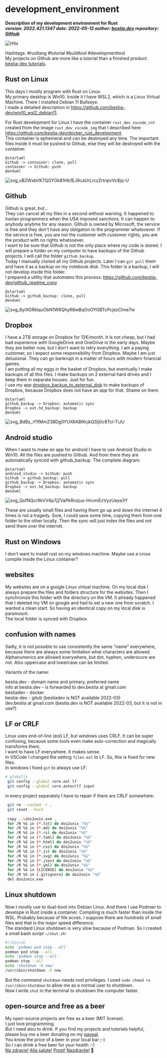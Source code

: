 # development_environment

[comment]: # (auto_cargo_toml_to_md start)

**Description of my development environment for Rust**  
***version: 2022.421.1347 date: 2022-05-12 author: [bestia.dev](https://bestia.dev) repository: [Github](https://github.com/bestia-dev/development_environment)***  

[comment]: # (auto_cargo_toml_to_md end)

![Hits](https://bestia.dev/webpage_hit_counter/get_svg_image/641758399.svg)

Hashtags: #rustlang #tutorial #buildtool #developmenttool  
My projects on Github are more like a tutorial than a finished product: [bestia-dev tutorials](https://github.com/bestia-dev/tutorials_rust_wasm).

## Rust on Linux

This days I mostly program with Rust on Linux.  
My primary desktop is Win10. Inside it I have WSL2, which is a Linux Virtual Machine. There I installed Debian 11 Bullseye.  
I made a detailed description in <https://github.com/bestia-dev/win10_wsl2_debian11>.

For Rust development for Linux I have the container `rust_dev_vscode_cnt` created from the image `rust_dev_vscode_img` that I described here <https://github.com/bestia-dev/docker_rust_development>.  
This container is ephemeral and can be destroyed any time. The important files inside it must be pushed to Github, else they will be destroyed with the container.  

[comment]: # (auto_plantuml start)

```plantuml
@startuml
Github -> container: clone, pull
container -> Github: push
@enduml
```

![svg_vB2WxbVK7QGYOk81Hb1EJ9caUrLrczZrtnpvVc8jq-U](https://github.com/bestia-dev/development_environment/raw/main/images/svg_vB2WxbVK7QGYOk81Hb1EJ9caUrLrczZrtnpvVc8jq-U.svg)

[comment]: # (auto_plantuml end)

## Github

Github is great, but...  
They can cancel all my files in a second without warning. It happened to Iranian programmers when the USA imposed sanctions. It can happen to anybody anytime for any reason. Github is owned by Microsoft, the service is free and they don't have any obligation to the programmer whatsoever. If the service is free, you are not the customer with customer rights, you are the product with no rights whatsoever.  
I want to be sure that Github is not the only place where my code is stored. I will prepare a folder on my computer to have backups of the Github projects. I will call the folder `github_backup`.  
Today I manually cloned all my Github projects. Later I can `git pull` them and have it as a backup on my notebook disk. This folder is a backup, I will not develop inside this folder.  
I prepared a utility that automates this process: <https://github.com/bestia-dev/github_readme_copy>  

[comment]: # (auto_plantuml start)

```plantuml
@startuml
Github -> github_backup: clone, pull
@enduml
```

![svg_6yiXGRklquObN1W6QhyR8wBqOoOYGBTcPcjezClme7w](https://github.com/bestia-dev/development_environment/raw/main/images/svg_6yiXGRklquObN1W6QhyR8wBqOoOYGBTcPcjezClme7w.svg)

[comment]: # (auto_plantuml end)

## Dropbox

I have a 2TB storage on Dropbox for 12€/month. It is not cheap, but I had bad experience with GoogleDrive and OneDrive in the early days. Maybe they are better now, but I don't want to retry everything. I am a paying customer, so I expect some responsibility from Dropbox. Maybe I am just delusional. They can go bankrupt in a matter of hours with modern financial games.  
I am putting all my eggs in the basket of Dropbox, but eventually I make backups of all this files. I make backups on 2 external hard drives and I keep them in separate houses. Just for fun.  
I use my app [dropbox_backup_to_external_disk](https://github.com/bestia-dev/dropbox_backup_to_external_disk) to make backups of Dropbox, because Dropbox does not have an app for that. Shame on them.

[comment]: # (auto_plantuml start)

```plantuml
@startuml
github_backup -> Dropbox: automatic sync
Dropbox -> ext.hd_backup: backup
@enduml 
```

![svg_BdBz_rf1fMmZ38Dg0YUX6ABlKcjkQSlj0c8Tcl-TiJU](https://github.com/bestia-dev/development_environment/raw/main/images/svg_BdBz_rf1fMmZ38Dg0YUX6ABlKcjkQSlj0c8Tcl-TiJU.svg)

[comment]: # (auto_plantuml end)

## Android studio

When I want to make an app for android I have to use Android Studio in Win10. All the files are pushed to Github. And from there they are automatically synced with github_backup. The complete diagram: 

[comment]: # (auto_plantuml start)

```plantuml
@startuml
android_studio -> Github: push
Github -> github_backup: pull
github_backup -> Dropbox: automatic sync
Dropbox -> ext.hd_backup: backup    
@enduml
```

![svg_QsfNQcr9kVV4p7jZVaPkRnzjus-HrcmiEzVyzUeye3Y](https://github.com/bestia-dev/development_environment/raw/main/images/svg_QsfNQcr9kVV4p7jZVaPkRnzjus-HrcmiEzVyzUeye3Y.svg)

[comment]: # (auto_plantuml end)

These are usually small files and having them go up and down the internet 4 times is not a tragedy. Sure, I could save some time, copying them from one folder to the other locally. Then the sync will just index the files and not send them over the internet.  

## Rust on Windows

I don't want to install rust on my windows machine.
Maybe use a cross compile inside the Linux container?

## websites

My websites are on a google Linux virtual machine.
On my local disk I always prepare the files and folders structure for the websites. Then I synchronize this folder with the directory on the VM.
It already happened that I deleted my VM on google and had to set a new one from scratch. I wanted a clean start. So having an identical copy on my local disk is paramount.  
The local folder is synced with Dropbox.  

## confusion with names

Sadly, it is not possible to use consistently the same "name" everywhere, because there are always some limitation what characters are allowed.
Alphanumerics are allowed everywhere, but dot, hyphen, underscore are not.
Also uppercase and lowercase can be limited.

Variants of the name:

bestia.dev - domain name and primary, preferred name  
info at bestia.dev - is forwarded to dev.bestia at gmail.com  
bestiadev  - docker  
bestia-dev - gitub (bestiadev is NOT available 2022-03)  
dev.bestia at gmail.com  (bestia.dev is NOT available 2022-03, but it is not in use?)  

## LF or CRLF

Linux uses end-of-line (eol) LF, but windows uses CRLF. It can be super confusing, because some tools even make auto-correction and magically transforms them.  
I want to have LF everywhere. It makes sense.  
In VSCode I changed the setting `files.eol` to LF. So, this is fixed for new files.  
In windows I fixed `git` to always use LF:

```bash
# globally
 git config --global core.eol lf
 git config --global core.autocrlf input
 ```

in every project separately I have to repair if there are CRLF somewhere:

```bash
 git rm --cached -r . 
 git reset --hard
 
 copy ..\dos2unix.exe .
 for /R %G in (*.txt) do dos2unix "%G"
 for /R %G in (*.md) do dos2unix "%G"
 for /R %G in (*.rs) do dos2unix "%G"
 for /R %G in (*.toml) do dos2unix "%G"
 for /R %G in (*.html) do dos2unix "%G"
 for /R %G in (*.css) do dos2unix "%G"
 for /R %G in (*.js) do dos2unix "%G"
 for /R %G in (*.svg) do dos2unix "%G"
 for /R %G in (*.json) do dos2unix "%G"
 for /R %G in (*.yml) do dos2unix "%G"
 for /R %G in (LICENSE) do dos2unix "%G"
 for /R %G in (.gitignore) do dos2unix "%G"
 del dos2unix.exe
 ```

## Linux shutdown

Now I mostly use to dual-boot into Debian Linux. And there I use Podman to develope in Rust inside a container. Compiling is much faster than inside the WSL. Probably because of file acces. I suppose there are hundreds of small files and that is the major speed difference.  
The standard Linux shutdown is very slow because of Podman. So I created a small bash script `~/shut.sh`:  

```bash
#!/bin/sh
echo 'podman pod stop --all'
podman pod stop --all
echo 'podman stop --all'
podman stop --all
echo 'shutdown -h now'
/usr/sbin/shutdown -h now
```

But the command `shutdown` needs root privileges. I used `sudo chmod +s /usr/sbin/shutdown` to allow me as a normal user to shutdown.  
Now I write `shut` in the terminal to shutdown the computer faster.  

## open-source and free as a beer

My open-source projects are free as a beer (MIT license).  
I just love programming.  
But I need also to drink. If you find my projects and tutorials helpful,  
please buy me a beer donating on my [paypal](https://paypal.me/LucianoBestia).  
You know the price of a beer in your local bar ;-)  
So I can drink a free beer for your health :-)  
[Na zdravje!](https://translate.google.com/?hl=en&sl=sl&tl=en&text=Na%20zdravje&op=translate) [Alla salute!](https://dictionary.cambridge.org/dictionary/italian-english/alla-salute) [Prost!](https://dictionary.cambridge.org/dictionary/german-english/prost) [Nazdravlje!](https://matadornetwork.com/nights/how-to-say-cheers-in-50-languages/) 🍻
